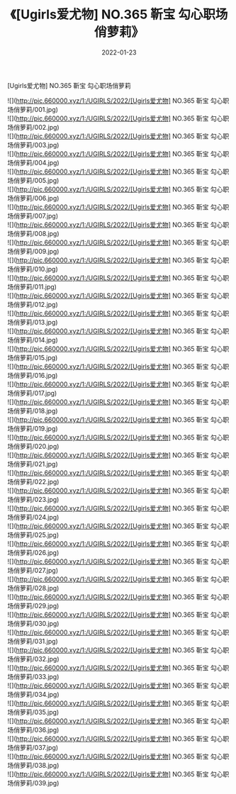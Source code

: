 ﻿---
layout: post
title:  《[Ugirls爱尤物] NO.365 靳宝 勾心职场俏萝莉》
date:   2022-01-23
img: http://pic.660000.xyz/1:/UGIRLS/2022/[Ugirls爱尤物] NO.365 靳宝 勾心职场俏萝莉/000.jpg
categories: [美女, 清纯, 唯美]
---

[Ugirls爱尤物] NO.365 靳宝 勾心职场俏萝莉

 ![](http://pic.660000.xyz/1:/UGIRLS/2022/[Ugirls爱尤物] NO.365 靳宝 勾心职场俏萝莉/001.jpg) <br>![](http://pic.660000.xyz/1:/UGIRLS/2022/[Ugirls爱尤物] NO.365 靳宝 勾心职场俏萝莉/002.jpg) <br>![](http://pic.660000.xyz/1:/UGIRLS/2022/[Ugirls爱尤物] NO.365 靳宝 勾心职场俏萝莉/003.jpg) <br>![](http://pic.660000.xyz/1:/UGIRLS/2022/[Ugirls爱尤物] NO.365 靳宝 勾心职场俏萝莉/004.jpg) <br>![](http://pic.660000.xyz/1:/UGIRLS/2022/[Ugirls爱尤物] NO.365 靳宝 勾心职场俏萝莉/005.jpg) <br>![](http://pic.660000.xyz/1:/UGIRLS/2022/[Ugirls爱尤物] NO.365 靳宝 勾心职场俏萝莉/006.jpg) <br>![](http://pic.660000.xyz/1:/UGIRLS/2022/[Ugirls爱尤物] NO.365 靳宝 勾心职场俏萝莉/007.jpg) <br>![](http://pic.660000.xyz/1:/UGIRLS/2022/[Ugirls爱尤物] NO.365 靳宝 勾心职场俏萝莉/008.jpg) <br>![](http://pic.660000.xyz/1:/UGIRLS/2022/[Ugirls爱尤物] NO.365 靳宝 勾心职场俏萝莉/009.jpg) <br>![](http://pic.660000.xyz/1:/UGIRLS/2022/[Ugirls爱尤物] NO.365 靳宝 勾心职场俏萝莉/010.jpg) <br>![](http://pic.660000.xyz/1:/UGIRLS/2022/[Ugirls爱尤物] NO.365 靳宝 勾心职场俏萝莉/011.jpg) <br>![](http://pic.660000.xyz/1:/UGIRLS/2022/[Ugirls爱尤物] NO.365 靳宝 勾心职场俏萝莉/012.jpg) <br>![](http://pic.660000.xyz/1:/UGIRLS/2022/[Ugirls爱尤物] NO.365 靳宝 勾心职场俏萝莉/013.jpg) <br>![](http://pic.660000.xyz/1:/UGIRLS/2022/[Ugirls爱尤物] NO.365 靳宝 勾心职场俏萝莉/014.jpg) <br>![](http://pic.660000.xyz/1:/UGIRLS/2022/[Ugirls爱尤物] NO.365 靳宝 勾心职场俏萝莉/015.jpg) <br>![](http://pic.660000.xyz/1:/UGIRLS/2022/[Ugirls爱尤物] NO.365 靳宝 勾心职场俏萝莉/016.jpg) <br>![](http://pic.660000.xyz/1:/UGIRLS/2022/[Ugirls爱尤物] NO.365 靳宝 勾心职场俏萝莉/017.jpg) <br>![](http://pic.660000.xyz/1:/UGIRLS/2022/[Ugirls爱尤物] NO.365 靳宝 勾心职场俏萝莉/018.jpg) <br>![](http://pic.660000.xyz/1:/UGIRLS/2022/[Ugirls爱尤物] NO.365 靳宝 勾心职场俏萝莉/019.jpg) <br>![](http://pic.660000.xyz/1:/UGIRLS/2022/[Ugirls爱尤物] NO.365 靳宝 勾心职场俏萝莉/020.jpg) <br>![](http://pic.660000.xyz/1:/UGIRLS/2022/[Ugirls爱尤物] NO.365 靳宝 勾心职场俏萝莉/021.jpg) <br>![](http://pic.660000.xyz/1:/UGIRLS/2022/[Ugirls爱尤物] NO.365 靳宝 勾心职场俏萝莉/022.jpg) <br>![](http://pic.660000.xyz/1:/UGIRLS/2022/[Ugirls爱尤物] NO.365 靳宝 勾心职场俏萝莉/023.jpg) <br>![](http://pic.660000.xyz/1:/UGIRLS/2022/[Ugirls爱尤物] NO.365 靳宝 勾心职场俏萝莉/024.jpg) <br>![](http://pic.660000.xyz/1:/UGIRLS/2022/[Ugirls爱尤物] NO.365 靳宝 勾心职场俏萝莉/025.jpg) <br>![](http://pic.660000.xyz/1:/UGIRLS/2022/[Ugirls爱尤物] NO.365 靳宝 勾心职场俏萝莉/026.jpg) <br>![](http://pic.660000.xyz/1:/UGIRLS/2022/[Ugirls爱尤物] NO.365 靳宝 勾心职场俏萝莉/027.jpg) <br>![](http://pic.660000.xyz/1:/UGIRLS/2022/[Ugirls爱尤物] NO.365 靳宝 勾心职场俏萝莉/028.jpg) <br>![](http://pic.660000.xyz/1:/UGIRLS/2022/[Ugirls爱尤物] NO.365 靳宝 勾心职场俏萝莉/029.jpg) <br>![](http://pic.660000.xyz/1:/UGIRLS/2022/[Ugirls爱尤物] NO.365 靳宝 勾心职场俏萝莉/030.jpg) <br>![](http://pic.660000.xyz/1:/UGIRLS/2022/[Ugirls爱尤物] NO.365 靳宝 勾心职场俏萝莉/031.jpg) <br>![](http://pic.660000.xyz/1:/UGIRLS/2022/[Ugirls爱尤物] NO.365 靳宝 勾心职场俏萝莉/032.jpg) <br>![](http://pic.660000.xyz/1:/UGIRLS/2022/[Ugirls爱尤物] NO.365 靳宝 勾心职场俏萝莉/033.jpg) <br>![](http://pic.660000.xyz/1:/UGIRLS/2022/[Ugirls爱尤物] NO.365 靳宝 勾心职场俏萝莉/034.jpg) <br>![](http://pic.660000.xyz/1:/UGIRLS/2022/[Ugirls爱尤物] NO.365 靳宝 勾心职场俏萝莉/035.jpg) <br>![](http://pic.660000.xyz/1:/UGIRLS/2022/[Ugirls爱尤物] NO.365 靳宝 勾心职场俏萝莉/036.jpg) <br>![](http://pic.660000.xyz/1:/UGIRLS/2022/[Ugirls爱尤物] NO.365 靳宝 勾心职场俏萝莉/037.jpg) <br>![](http://pic.660000.xyz/1:/UGIRLS/2022/[Ugirls爱尤物] NO.365 靳宝 勾心职场俏萝莉/038.jpg) <br>![](http://pic.660000.xyz/1:/UGIRLS/2022/[Ugirls爱尤物] NO.365 靳宝 勾心职场俏萝莉/039.jpg) <br>